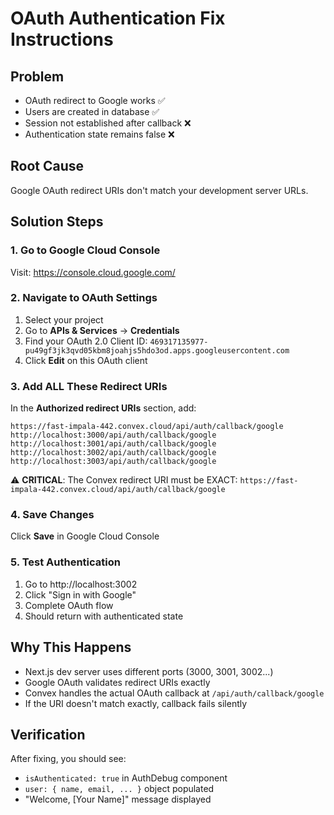 # OAuth Authentication Fix Instructions

## Problem
- OAuth redirect to Google works ✅
- Users are created in database ✅  
- Session not established after callback ❌
- Authentication state remains false ❌

## Root Cause
Google OAuth redirect URIs don't match your development server URLs.

## Solution Steps

### 1. Go to Google Cloud Console
Visit: https://console.cloud.google.com/

### 2. Navigate to OAuth Settings
1. Select your project
2. Go to **APIs & Services** → **Credentials**
3. Find your OAuth 2.0 Client ID: `469317135977-pu49gf3jk3qvd05kbm8joahjs5hdo3od.apps.googleusercontent.com`
4. Click **Edit** on this OAuth client

### 3. Add ALL These Redirect URIs
In the **Authorized redirect URIs** section, add:

```
https://fast-impala-442.convex.cloud/api/auth/callback/google
http://localhost:3000/api/auth/callback/google
http://localhost:3001/api/auth/callback/google  
http://localhost:3002/api/auth/callback/google
http://localhost:3003/api/auth/callback/google
```

⚠️ **CRITICAL**: The Convex redirect URI must be EXACT: 
`https://fast-impala-442.convex.cloud/api/auth/callback/google`

### 4. Save Changes
Click **Save** in Google Cloud Console

### 5. Test Authentication
1. Go to http://localhost:3002
2. Click "Sign in with Google" 
3. Complete OAuth flow
4. Should return with authenticated state

## Why This Happens
- Next.js dev server uses different ports (3000, 3001, 3002...)
- Google OAuth validates redirect URIs exactly
- Convex handles the actual OAuth callback at `/api/auth/callback/google`
- If the URI doesn't match exactly, callback fails silently

## Verification
After fixing, you should see:
- `isAuthenticated: true` in AuthDebug component
- `user: { name, email, ... }` object populated
- "Welcome, [Your Name]" message displayed
